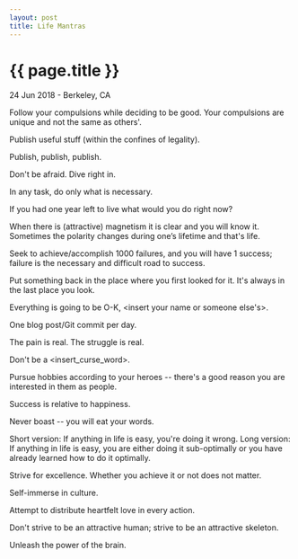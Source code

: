 ```yaml
---
layout: post
title: Life Mantras
---
```


{{ page.title }}
================

<p class="meta">24 Jun 2018 - Berkeley, CA</p>

Follow your compulsions while deciding to be good. Your compulsions are unique and not the same as others'.

Publish useful stuff (within the confines of legality).

Publish, publish, publish.

Don't be afraid. Dive right in.

In any task, do only what is necessary.

If you had one year left to live what would you do right now?

When there is (attractive) magnetism it is clear and you will know it. Sometimes the polarity changes during one’s lifetime and that's life.

Seek to achieve/accomplish 1000 failures, and you will have 1 success; failure is the necessary and difficult road to success.

Put something back in the place where you first looked for it. It's always in the last place you look.

Everything is going to be O-K, <insert your name or someone else's>.

One blog post/Git commit per day.

The pain is real. The struggle is real.

Don't be a <insert_curse_word>.

Pursue hobbies according to your heroes -- there's a good reason you are interested in them as people.

Success is relative to happiness.

Never boast -- you will eat your words.

Short version: If anything in life is easy, you're doing it wrong. Long version: If anything in life is easy, you are either doing it sub-optimally or you have already learned how to do it optimally.

Strive for excellence. Whether you achieve it or not does not matter.

Self-immerse in culture.

Attempt to distribute heartfelt love in every action.

Don't strive to be an attractive human; strive to be an attractive skeleton.

Unleash the power of the brain.
